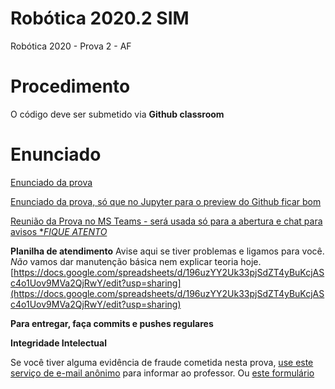 # Robótica 2020.2 SIM

Robótica 2020 - Prova 2 - AF 

# Procedimento

O código deve ser submetido via **Github classroom**


# Enunciado


[Enunciado da prova](enunciado.md)

[Enunciado da prova, só que no Jupyter para o preview do Github ficar bom](enunciado.ipynb)

[Reunião da Prova no MS Teams - será usada só para a abertura e chat para avisos **FIQUE ATENTO*](https://teams.microsoft.com/l/meetup-join/19%3a395396149cbe4d438d1aee657d51ffb8%40thread.tacv2/1598283924620?context=%7b%22Tid%22%3a%226370a6c0-7b90-4709-bd6e-59c28ede833b%22%2c%22Oid%22%3a%2221f99fa6-8962-4ed4-8e67-b6d467b5d276%22%7d)

**Planilha de atendimento**
Avise aqui se tiver problemas e ligamos para você. *Não* vamos dar manutenção básica nem explicar teoria hoje.   [https://docs.google.com/spreadsheets/d/196uzYY2Uk33pjSdZT4yBuKcjASc4o1Uov9MVa2QjRwY/edit?usp=sharing](https://docs.google.com/spreadsheets/d/196uzYY2Uk33pjSdZT4yBuKcjASc4o1Uov9MVa2QjRwY/edit?usp=sharing)

**Para entregar, faça commits e pushes regulares**

**Integridade Intelectual**

Se você tiver alguma evidência de fraude cometida nesta prova, [use este serviço de e-mail anônimo](https://www.guerrillamail.com/pt/compose)  para informar ao professor.  Ou [este formulário](https://forms.gle/JPhqjPmuKAHxmvwZ9)
